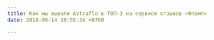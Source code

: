 ```yaml
---
title: Как мы вывели Astraflo в ТОП-3 на сервисе отзывов «Фламп»
date: 2018-09-14 19:55:34 +0700

---
```

